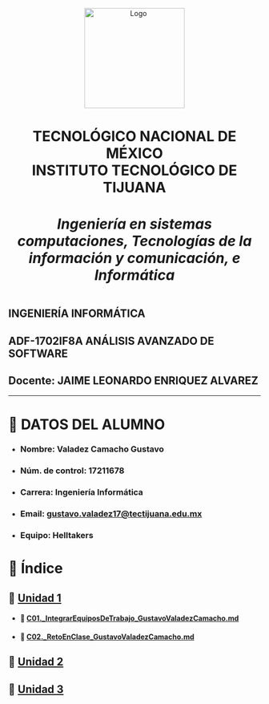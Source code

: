 
<p align="center">
    <img alt="Logo" src="https://www.tijuana.tecnm.mx/wp-content/themes/tecnm/images/logo_TECT.png" width=200 height=200>

<h1><center><b>
TECNOLÓGICO NACIONAL DE MÉXICO <br>
INSTITUTO TECNOLÓGICO DE TIJUANA <br>
<h5>Ingeniería en sistemas computaciones, Tecnologías de la información y comunicación, e Informática</h5>
</b></center></h1>
</p>


# 
## INGENIERÍA INFORMÁTICA
## ADF-1702IF8A ANÁLISIS AVANZADO DE SOFTWARE
## Docente: JAIME LEONARDO ENRIQUEZ ALVAREZ
___
# :page_with_curl: DATOS DEL ALUMNO
- ### Nombre: **Valadez Camacho Gustavo**
- ### Núm. de control: **17211678**
- ### Carrera: **Ingeniería Informática**
- ### Email: **gustavo.valadez17@tectijuana.edu.mx**
- ### Equipo: Helltakers 

# :floppy_disk: Índice 
## :file_folder: [Unidad 1](./Unidad_1)

- #### :page_facing_up: [C01._IntegrarEquiposDeTrabajo_GustavoValadezCamacho.md](./Unidad_1/C01._IntegrarEquiposDeTrabajo_GustavoValadezCamacho.md)

- #### :page_facing_up: [C02._RetoEnClase_GustavoValadezCamacho.md](./Unidad_1/C02._RetoEnClase_GustavoValadezCamacho.md)


## :file_folder: [Unidad 2](./Unidad_2)

## :file_folder: [Unidad 3](./Unidad_3)
